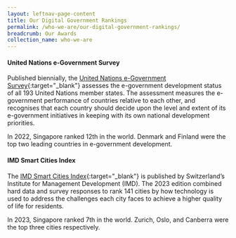 ```yaml
---
layout: leftnav-page-content
title: Our Digital Government Rankings
permalink: /who-we-are/our-digital-government-rankings/
breadcrumb: Our Awards
collection_name: who-we-are
---
```




#### **United Nations e-Government Survey**

Published biennially, the [United Nations e-Government Survey](https://publicadministration.un.org/egovkb/en-us/Reports/UN-E-Government-Survey-2022){:target="_blank"} assesses the e-government development status of all 193 United Nations member states. The assessment measures the e-government performance of countries relative to each other, and recognises that each country should decide upon the level and extent of its e-government initiatives in keeping with its own national development priorities.

In 2022, Singapore ranked 12th in the world. Denmark and Finland were the top two leading countries in e-government development.

#### **IMD Smart Cities Index**

The [IMD Smart Cities Index](https://www.imd.org/wp-content/uploads/2023/04/smartcityindex-2023-v7.pdf){:target="_blank"} is published by Switzerland’s Institute for Management Development (IMD). The 2023 edition combined hard data and survey responses to rank 141 cities by how technology is used to address the challenges each city faces to achieve a higher quality of life for residents.

In 2023, Singapore ranked 7th in the world. Zurich, Oslo, and Canberra were the top three cities respectively. 
